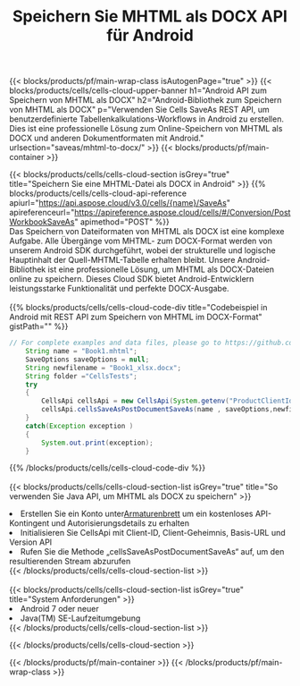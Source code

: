 ﻿---
title: Speichern Sie MHTML als DOCX API für Android
description:  Verwenden Sie das Cloud SDK Aspose.Cells für Android, um Dateien im MHTML-Format als Dateien im DOCX-Format zu speichern.
url: /de/android/saveas/mhtml-to-docx/
---
{{< blocks/products/pf/main-wrap-class isAutogenPage="true" >}}
{{< blocks/products/cells/cells-cloud-upper-banner h1="Android API zum Speichern von MHTML als DOCX" h2="Android-Bibliothek zum Speichern von MHTML als DOCX" p="Verwenden Sie Cells SaveAs REST API, um benutzerdefinierte Tabellenkalkulations-Workflows in Android zu erstellen. Dies ist eine professionelle Lösung zum Online-Speichern von MHTML als DOCX und anderen Dokumentformaten mit Android." urlsection="saveas/mhtml-to-docx/" >}}
{{< blocks/products/pf/main-container >}}

{{< blocks/products/cells/cells-cloud-section isGrey="true" title="Speichern Sie eine MHTML-Datei als DOCX in Android" >}}
{{% blocks/products/cells/cells-cloud-api-reference apiurl="https://api.aspose.cloud/v3.0/cells/{name}/SaveAs" apireferenceurl="https://apireference.aspose.cloud/cells/#/Conversion/PostWorkbookSaveAs" apimethod="POST" %}}
<br/>
Das Speichern von Dateiformaten von MHTML als DOCX ist eine komplexe Aufgabe. Alle Übergänge vom MHTML- zum DOCX-Format werden von unserem Android SDK durchgeführt, wobei der strukturelle und logische Hauptinhalt der Quell-MHTML-Tabelle erhalten bleibt. Unsere Android-Bibliothek ist eine professionelle Lösung, um MHTML als DOCX-Dateien online zu speichern. Dieses Cloud SDK bietet Android-Entwicklern leistungsstarke Funktionalität und perfekte DOCX-Ausgabe.
<br/>
<br/>
{{% blocks/products/cells/cells-cloud-code-div title="Codebeispiel in Android mit REST API zum Speichern von MHTML im DOCX-Format" gistPath="" %}}
  
```java
// For complete examples and data files, please go to https://github.com/aspose-cells-cloud/aspose-cells-cloud-android/
    String name = "Book1.mhtml";
    SaveOptions saveOptions = null;
    String newfilename = "Book1_xlsx.docx";
    String folder ="CellsTests";
    try
    {
        CellsApi cellsApi = new CellsApi(System.getenv("ProductClientId"), System.getenv("ProductClientSecret"));
        cellsApi.cellsSaveAsPostDocumentSaveAs(name , saveOptions,newfilename,false,false,folder,null,null,null,true);                       
    }
    catch(Exception exception )
    {
        System.out.print(exception);
    }
```
  
{{% /blocks/products/cells/cells-cloud-code-div %}}
<br/>
<br/>
{{< blocks/products/cells/cells-cloud-section-list isGrey="true" title="So verwenden Sie Java API, um MHTML als DOCX zu speichern" >}}
<li> Erstellen Sie ein Konto unter<a href="https://dashboard.aspose.cloud/">Armaturenbrett</a> um ein kostenloses API-Kontingent und Autorisierungsdetails zu erhalten</li>
<li>Initialisieren Sie CellsApi mit Client-ID, Client-Geheimnis, Basis-URL und Version API</li>
<li>Rufen Sie die Methode „cellsSaveAsPostDocumentSaveAs“ auf, um den resultierenden Stream abzurufen</li>
{{< /blocks/products/cells/cells-cloud-section-list >}}
<br/>
<br/>
{{< blocks/products/cells/cells-cloud-section-list isGrey="true" title="System Anforderungen" >}}
<li>Android 7 oder neuer</li>
<li>Java(TM) SE-Laufzeitumgebung</li>
{{< /blocks/products/cells/cells-cloud-section-list >}}

{{< /blocks/products/cells/cells-cloud-section >}}

{{< /blocks/products/pf/main-container >}}
{{< /blocks/products/pf/main-wrap-class >}}
